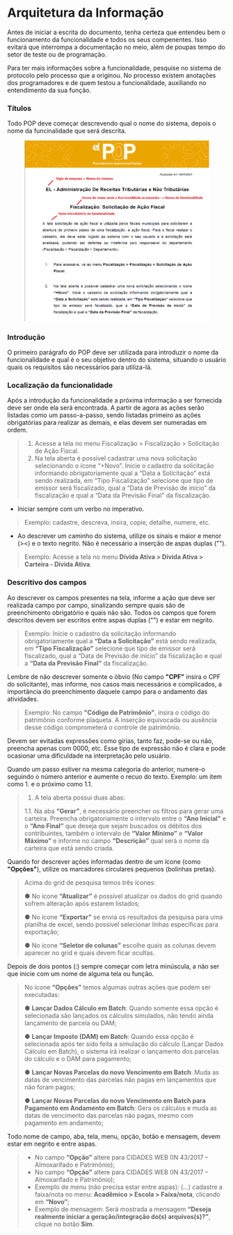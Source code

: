 # Arquitetura da Informação

Antes de iniciar a escrita do documento, tenha certeza que entendeu bem o funcionamento da funcionalidade e todos os seus compenentes. Isso evitará que interrompa a documentação no meio, além de poupas tempo do setor de teste ou de programação.

Para ter mais informações sobre a funcionalidade, pesquise no sistema de protocolo pelo processo que a originou. No processo existem anotações dos programadores e de quem testou a funcionalidade, auxiliando no entendimento da sua função.

### Títulos

Todo POP deve começar descrevendo qual o nome do sistema, depois o nome da funcinalidade que será descrita.

<figure><img src="../.gitbook/assets/image (1).png" alt=""><figcaption></figcaption></figure>

### Introdução

O primeiro parágrafo do POP deve ser utilizada para introduzir o nome da funcionalidade e qual é o seu objetivo dentro do sistema, situando o usuário quais os requisitos são necessários para utiliza-lá.

### Localização da funcionalidade

Após a introdução da funcionalidade a próxima informação a ser fornecida deve ser onde ela será encontrada. A partir de agora as ações serão listadas como um passo-a-passo, sendo listadas primeiro as ações obrigatórias para realizar as demais, e elas devem ser numeradas em ordem.

> 1. Acesse a tela no menu Fiscalização > Fiscalização > Solicitação de Ação Fiscal.
> 2. Na tela aberta é possível cadastrar uma nova solicitação selecionando o ícone “+Novo”. Inicie o cadastro da solicitação informando obrigatoriamente qual a “Data a Solicitação” está sendo realizada, em “Tipo Fiscalização” selecione que tipo de emissor será fiscalizado, qual a “Data de Previsão de início” da fiscalização e qual a “Data da Previsão Final” da fiscalização.

* Iniciar sempre com um verbo no imperativo.

> Exemplo: cadastre, descreva, insira, copie, detalhe, numere, etc.

* Ao descrever um caminho do sistema, utilize os sinais e maior e menor (><) e o texto negrito. Não é necessário a inserção de aspas duplas ("").

> Exemplo: Acesse a tela no menu **Dívida Ativa > Dívida Ativa > Carteira - Dívida Ativa**.

### Descritivo dos campos

Ao descrever os campos presentes na tela, informe a ação que deve ser realizada campo por campo, sinalizando sempre quais são de preenchimento obrigatório e quais não são. Todos os campos que forem descritos devem ser escritos entre aspas duplas ("") e estar em negrito.

> Exemplo: Inicie o cadastro da solicitação informando obrigatoriamente qual a **“Data a Solicitação”** está sendo realizada, em **“Tipo Fiscalização”** selecione que tipo de emissor será fiscalizado, qual a “Data de Previsão de início” da fiscalização e qual a **“Data da Previsão Final”** da fiscalização.

Lembre de não descrever somente o óbvio (No campo **"CPF"** insira o CPF do solicitante), mas informe, nos casos mais necessários e complicados, a importância do preenchimento daquele campo para o andamento das atividades.

> Exemplo: No campo **"Código do Patrimônio"**, insira o código do patrimônio conforme plaqueta. A inserção equivocada ou ausência desse código comprometerá o controle de patrimônio.

Devem ser evitadas expressões como gírias, tanto faz, pode-se ou não, preencha apenas com 0000, etc. Esse tipo de expressão não é clara e pode ocasionar uma dificuldade na interpretação pelo usuário.

Quando um passo estiver na mesma categoria do anterior, numere-o seguindo o número anterior e aumente o recuo do texto. Exemplo: um item como 1. e o próximo como 1.1.

> 1. A tela aberta possui duas abas:
>
> 1.1. Na aba **“Gerar”**, é necessário preencher os filtros para gerar uma carteira. Preencha obrigatoriamente o intervalo entre o **“Ano Inicial”** e o **“Ano Final”** que deseja que sejam buscados os débitos dos contribuintes, também o intervalo de **“Valor Mínimo”** e **“Valor Máximo”** e informe no campo **“Descrição”** qual será o nome da carteira que está sendo criada.

Quando for descrever ações informadas dentro de um ícone (como **"Opções"**), utilize os marcadores circulares pequenos (bolinhas pretas).

> Acima do grid de pesquisa temos três ícones:
>
> ● No ícone **“Atualizar”** é possível atualizar os dados do grid quando sofrem alteração após estarem listados;
>
> ● No ícone **“Exportar”** se envia os resultados da pesquisa para uma planilha de excel, sendo possível selecionar linhas específicas para exportação;
>
> ● No ícone **“Seletor de colunas”** escolhe quais as colunas devem aparecer no grid e quais devem ficar ocultas.

Depois de dois pontos (:) sempre começar com letra minúscula, a não ser que inicie com um nome de alguma tela ou função.

> No ícone **“Opções”** temos algumas outras ações que podem ser executadas:
>
> ● **Lançar Dados Cálculo em Batch**: Quando somente essa opção é selecionada são lançados os cálculos simulados, não tendo ainda lançamento de parcela ou DAM;
>
> ● **Lançar Imposto (DAM) em Batch**: Quando essa opção é selecionada após ter sido feita a simulação do cálculo (Lançar Dados Cálculo em Batch), o sistema irá realizar o lançamento dos parcelas do cálculo e o DAM para pagamento;
>
> ● **Lançar Novas Parcelas do novo Vencimento em Batch**: Muda as datas de vencimento das parcelas não pagas em lançamentos que não foram pagos;
>
> ● **Lançar Novas Parcelas do novo Vencimento em Batch para Pagamento em Andamento em Batch**: Gera os cálculos e muda as datas de vencimento das parcelas não pagas, mesmo com pagamento em andamento;

Todo nome de campo, aba, tela, menu, opção, botão e mensagem, devem estar em negrito e entre aspas.

> * No campo **“Opção”** altere para CIDADES WEB (IN 43/2017 – Almoxarifado e Patrimônio);
> * No campo **“Opção”** altere para CIDADES WEB (IN 43/2017 – Almoxarifado e Patrimônio);
> * Exemplo de menu (não precisa estar entre aspas): (…) cadastre a faixa/nota no menu: **Acadêmico > Escola > Faixa/nota**, clicando em **“Novo”**;
> * Exemplo de mensagem: Será mostrada a mensagem **“Deseja realmente iniciar a geração/integração do(s) arquivos(s)?”**, clique no botão **Sim**.
